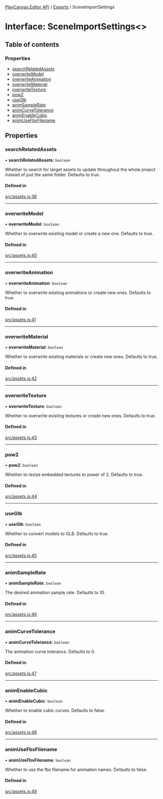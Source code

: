 [PlayCanvas Editor API](../README.md) / [Exports](../modules.md) / SceneImportSettings

# Interface: SceneImportSettings<\>

## Table of contents

### Properties

- [searchRelatedAssets](SceneImportSettings.md#searchrelatedassets)
- [overwriteModel](SceneImportSettings.md#overwritemodel)
- [overwriteAnimation](SceneImportSettings.md#overwriteanimation)
- [overwriteMaterial](SceneImportSettings.md#overwritematerial)
- [overwriteTexture](SceneImportSettings.md#overwritetexture)
- [pow2](SceneImportSettings.md#pow2)
- [useGlb](SceneImportSettings.md#useglb)
- [animSampleRate](SceneImportSettings.md#animsamplerate)
- [animCurveTolerance](SceneImportSettings.md#animcurvetolerance)
- [animEnableCubic](SceneImportSettings.md#animenablecubic)
- [animUseFbxFilename](SceneImportSettings.md#animusefbxfilename)

## Properties

### searchRelatedAssets

• **searchRelatedAssets**: `boolean`

Whether to search for target assets to update
throughout the whole project instead of just the same folder. Defaults to true.

#### Defined in

[src/assets.js:38](https://github.com/playcanvas/editor-api/blob/a50e91b/src/assets.js#L38)

___

### overwriteModel

• **overwriteModel**: `boolean`

Whether to overwrite existing model or create a new one. Defaults to true.

#### Defined in

[src/assets.js:40](https://github.com/playcanvas/editor-api/blob/a50e91b/src/assets.js#L40)

___

### overwriteAnimation

• **overwriteAnimation**: `boolean`

Whether to overwrite existing animations or create new ones. Defaults to true.

#### Defined in

[src/assets.js:41](https://github.com/playcanvas/editor-api/blob/a50e91b/src/assets.js#L41)

___

### overwriteMaterial

• **overwriteMaterial**: `boolean`

Whether to overwrite existing materials or create new ones. Defaults to true.

#### Defined in

[src/assets.js:42](https://github.com/playcanvas/editor-api/blob/a50e91b/src/assets.js#L42)

___

### overwriteTexture

• **overwriteTexture**: `boolean`

Whether to overwrite existing textures or create new ones. Defaults to true.

#### Defined in

[src/assets.js:43](https://github.com/playcanvas/editor-api/blob/a50e91b/src/assets.js#L43)

___

### pow2

• **pow2**: `boolean`

Whether to resize embedded textures to power of 2. Defaults to true.

#### Defined in

[src/assets.js:44](https://github.com/playcanvas/editor-api/blob/a50e91b/src/assets.js#L44)

___

### useGlb

• **useGlb**: `boolean`

Whether to convert models to GLB. Defaults to true.

#### Defined in

[src/assets.js:45](https://github.com/playcanvas/editor-api/blob/a50e91b/src/assets.js#L45)

___

### animSampleRate

• **animSampleRate**: `boolean`

The desired animation sample rate. Defaults to 10.

#### Defined in

[src/assets.js:46](https://github.com/playcanvas/editor-api/blob/a50e91b/src/assets.js#L46)

___

### animCurveTolerance

• **animCurveTolerance**: `boolean`

The animation curve tolerance. Defaults to 0.

#### Defined in

[src/assets.js:47](https://github.com/playcanvas/editor-api/blob/a50e91b/src/assets.js#L47)

___

### animEnableCubic

• **animEnableCubic**: `boolean`

Whether to enable cubic curves. Defaults to false.

#### Defined in

[src/assets.js:48](https://github.com/playcanvas/editor-api/blob/a50e91b/src/assets.js#L48)

___

### animUseFbxFilename

• **animUseFbxFilename**: `boolean`

Whether to use the fbx filename for animation names. Defaults to false.

#### Defined in

[src/assets.js:49](https://github.com/playcanvas/editor-api/blob/a50e91b/src/assets.js#L49)
